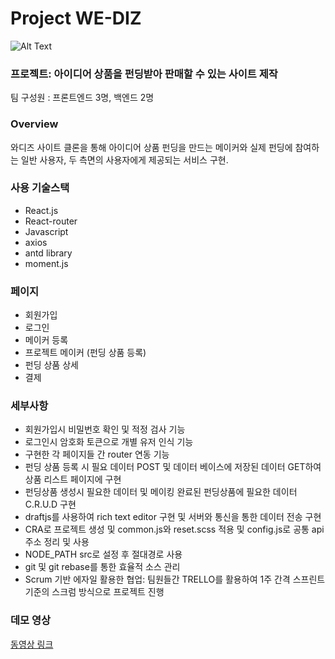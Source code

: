 # Project WE-DIZ

![Alt Text](https://media.giphy.com/media/SVrSGh3P6LE4hQF3vH/giphy.gif)



### 프로젝트: 아이디어 상품을 펀딩받아 판매할 수 있는 사이트 제작

팀 구성원 : 프론트엔드 3명, 백엔드 2명

### Overview

와디즈 사이트 클론을 통해 아이디어 상품 펀딩을 만드는 메이커와 실제 펀딩에 참여하는 일반 사용자, 두 측면의 사용자에게 제공되는 서비스 구현.


### 사용 기술스택

- React.js
- React-router
- Javascript
- axios
- antd library
- moment.js

### 페이지

- 회원가입
- 로그인
- 메이커 등록
- 프로젝트 메이커 (펀딩 상품 등록)
- 펀딩 상품 상세
- 결제

### 세부사항

- 회원가입시 비밀번호 확인 및 적정 검사 기능
- 로그인시 암호화 토큰으로 개별 유저 인식 기능
- 구현한 각 페이지들 간 router 연동 기능
- 펀딩 상품 등록 시 필요 데이터 POST 및 데이터 베이스에 저장된 데이터 GET하여 상품 리스트 페이지에 구현
- 펀딩상품 생성시 필요한 데이터 및 메이킹 완료된 펀딩상품에 필요한 데이터 C.R.U.D 구현
- draftjs를 사용하여 rich text editor 구현 및 서버와 통신을 통한 데이터 전송 구현
- CRA로 프로젝트 생성 및 common.js와 reset.scss 적용 및 config.js로 공통 api주소 정리 및 사용
- NODE_PATH src로 설정 후 절대경로 사용
- git 및 git rebase를 통한 효율적 소스 관리
- Scrum 기반 에자일 활용한 협업: 팀원들간 TRELLO를 활용하여 1주 간격 스프린트 기준의 스크럼 방식으로 프로젝트 진행

### 데모 영상

<a href="https://www.youtube.com/watch?v=APVzav__6Q8">동영상 링크</a>
